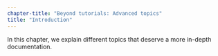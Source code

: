 ```yaml
---
chapter-title: "Beyond tutorials: Advanced topics"
title: "Introduction"
---
```


In this chapter, we explain different topics that deserve a more in-depth documentation.